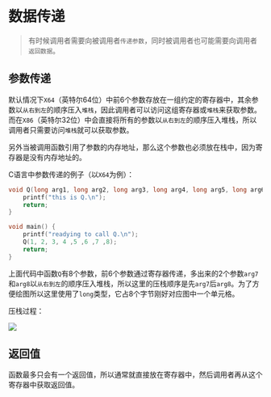 # 数据传递

> 有时候调用者需要向被调用者`传递参数`，同时被调用者也可能需要向调用者`返回数据`。

## 参数传递

默认情况下`X64`（英特尔64位）中前6个参数存放在一组约定的寄存器中，其余参数以`从右到左`的顺序压入`堆栈`，因此调用者可以访问这组寄存器或`堆栈`来获取参数。而在`X86`（英特尔32位）中会直接将所有的参数以`从右到左`的顺序压入堆栈，所以调用者只需要访问`堆栈`就可以获取参数。

另外当被调用函数引用了参数的内存地址，那么这个参数也必须放在栈中，因为寄存器是没有内存地址的。

C语言中参数传递的例子（以`X64`为例）：

```C
void Q(long arg1, long arg2, long arg3, long arg4, long arg5, long arg6, long arg7, long arg8) {
    printf("this is Q.\n");
    return;
}

void main() {
    printf("readying to call Q.\n");
    Q(1, 2, 3, 4 ,5 ,6 ,7 ,8);
    return;
}
```

上面代码中函数`Q`有8个参数，前6个参数通过寄存器传递，多出来的2个参数`arg7`和`arg8`以`从右到左`的顺序压入堆栈，所以这里的压栈顺序是先`arg7`后`arg8`。为了方便绘图所以这里使用了`long`类型，它占8个字节刚好对应图中一个单元格。

压栈过程：

![](https://image.coder.cat/stack10.png)

## 返回值

函数最多只会有一个返回值，所以通常就直接放在寄存器中，然后调用者再从这个寄存器中获取返回值。